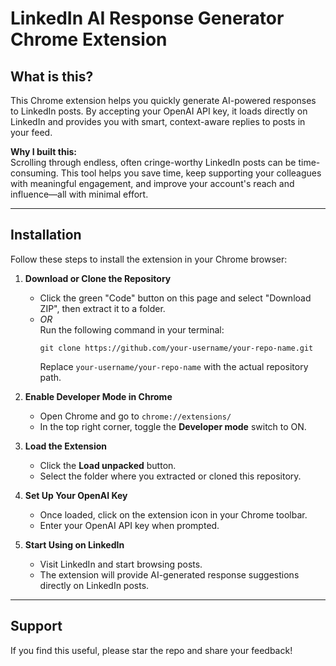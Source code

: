 # LinkedIn AI Response Generator Chrome Extension

## What is this?

This Chrome extension helps you quickly generate AI-powered responses to LinkedIn posts. By accepting your OpenAI API key, it loads directly on LinkedIn and provides you with smart, context-aware replies to posts in your feed.

**Why I built this:**  
Scrolling through endless, often cringe-worthy LinkedIn posts can be time-consuming. This tool helps you save time, keep supporting your colleagues with meaningful engagement, and improve your account's reach and influence—all with minimal effort.

---

## Installation

Follow these steps to install the extension in your Chrome browser:

1. **Download or Clone the Repository**
   - Click the green "Code" button on this page and select "Download ZIP", then extract it to a folder.
   - *OR*  
     Run the following command in your terminal:
     ```
     git clone https://github.com/your-username/your-repo-name.git
     ```
     Replace `your-username/your-repo-name` with the actual repository path.

2. **Enable Developer Mode in Chrome**
   - Open Chrome and go to `chrome://extensions/`
   - In the top right corner, toggle the **Developer mode** switch to ON.

3. **Load the Extension**
   - Click the **Load unpacked** button.
   - Select the folder where you extracted or cloned this repository.

4. **Set Up Your OpenAI Key**
   - Once loaded, click on the extension icon in your Chrome toolbar.
   - Enter your OpenAI API key when prompted.

5. **Start Using on LinkedIn**
   - Visit LinkedIn and start browsing posts.
   - The extension will provide AI-generated response suggestions directly on LinkedIn posts.

---

## Support

If you find this useful, please star the repo and share your feedback!

